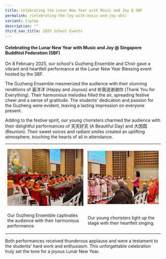 ```yaml
---
title: Celebrating the Lunar New Year with Music and Joy @ SBF
permalink: /celebrating-the-lny-with-music-and-joy-sbf/
variant: tiptap
description: ""
third_nav_title: 2025 School Events
---
```

<h4><strong>Celebrating the Lunar New Year with Music and Joy @ Singapore Buddhist Federation (SBF)</strong></h4>
<p>On 8 February 2025, our school's Guzheng Ensemble and Choir gave a vibrant
and heartfelt performance at the Lunar New Year Blessing event hosted by
the SBF.</p>
<p>The Guzheng Ensemble mesmerized the audience with their stunning renditions
of 喜洋洋 (Happy and Joyous) and 听我说谢谢你 (Thank You for Everything). Their
harmonious melodies filled the air, spreading festive cheer and a sense
of gratitude. The students’ dedication and passion for the Guzheng were
evident, leaving a lasting impression on everyone present.</p>
<p>Adding to the festive spirit, our young choristers charmed the audience
with their delightful performances of 天天好天 (A Beautiful Day) and 大团圆 (Reunion).
Their sweet voices and radiant smiles created an uplifting atmosphere,
touching the hearts of all in attendance.</p>
<table style="minWidth: 50px">
<colgroup>
<col>
<col>
</colgroup>
<tbody>
<tr>
<td rowspan="1" colspan="1">
<p></p>
<div class="isomer-image-wrapper">
<img style="width: 100%" height="auto" width="100%" alt="" src="/images/LNY_SBF_photo_1.gif">
</div>
</td>
<td rowspan="1" colspan="1">
<p></p>
<div class="isomer-image-wrapper">
<img style="width: 100%" height="auto" width="100%" alt="" src="/images/LNY_SBF_photo_2.gif">
</div>
</td>
</tr>
<tr>
<td rowspan="1" colspan="1">
<p>Our Guzheng Ensemble captivates the audience with their harmonious performance.</p>
</td>
<td rowspan="1" colspan="1">
<p>Our young choristers light up the stage with their heartfelt singing.</p>
</td>
</tr>
</tbody>
</table>
<p>Both performances received thunderous applause and were a testament to
the students' hard work and enthusiasm. This unforgettable celebration
truly set the tone for a joyous Lunar New Year.</p>